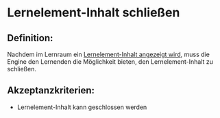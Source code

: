 # Lernelement-Inhalt schließen


## Definition:
Nachdem im Lernraum ein [Lernelement-Inhalt angezeigt wird](EWE0037.md), muss die Engine den Lernenden die Möglichkeit bieten,
den Lernelement-Inhalt zu schließen.


## Akzeptanzkriterien:
- Lernelement-Inhalt kann geschlossen werden
